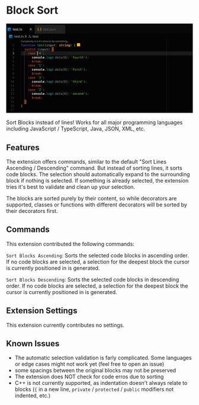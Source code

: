 # Block Sort

![Sort Blocks instead of lines!](https://raw.githubusercontent.com/1nVitr0/plugin-vscode-blocksort/main/resources/demo.gif)

Sort Blocks instead of lines! Works for all major programming languages including JavaScript / TypeScript, Java, JSON, XML, etc.

## Features

The extension offers commands, similar to the default "Sort Lines Ascending / Descending" command. But instead of sorting lines, it sorts code blocks.
The selection should automatically expand to the surrounding block if nothing is selected.
If something is already selected, the extension tries it's best to validate and clean up your selection.

The blocks are sorted purely by their content, so while decorators are supported, classes or functions with different decorators will be sorted by their decorators first.

## Commands

This extension contributed the following commands:

`Sort Blocks Ascending`: Sorts the selected code blocks in ascending order. If no code blocks are selected, a selection for the deepest block the cursor is currently positioned in is generated.

`Sort Blocks Descending`: Sorts the selected code blocks in descending order. If no code blocks are selected, a selection for the deepest block the cursor is currently positioned in is generated.

## Extension Settings

This extension currently contributes no settings.

## Known Issues

- The automatic selection validation is farly complicated. Some languages or edge cases might not work yet (feel free to open an issue)
- some spacings between the original blocks may not be preserved
- The extension does NOT check for code erros due to sorting
- C++ is not currently supported, as indentation doesn't always relate to blocks (`{` in a new line, `private` / `protected` / `public` modifiers not indented, etc.)
